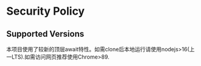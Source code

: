 # Security Policy

## Supported Versions

本项目使用了较新的顶层await特性。如需clone后本地运行请使用nodejs>16(上一LTS).如需访问网页推荐使用Chrome>89.
